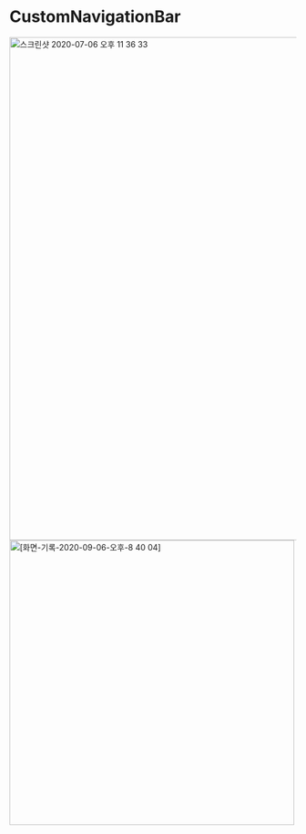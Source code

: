 # CustomNavigationBar

<img width="883" alt="스크린샷 2020-07-06 오후 11 36 33" src="https://user-images.githubusercontent.com/52398126/86605581-d7f62100-bfe1-11ea-9529-a99f9c6639ad.png">


<img width="500" alt="[화면-기록-2020-09-06-오후-8 40 04]" src="https://user-images.githubusercontent.com/52398126/92324947-7e61af80-f081-11ea-9606-d5d7591e084f.gif">
